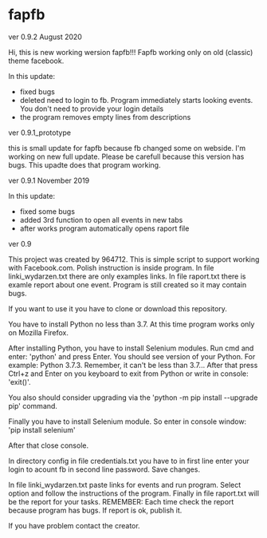 # fapfb
ver 0.9.2 August 2020

Hi,
this is new working wersion fapfb!!!
Fapfb working only on old (classic) theme facebook.

In this update:
- fixed bugs
- deleted need to login to fb. Program immediately starts looking events. You don't need to provide your login details
- the program removes empty lines from descriptions 



ver 0.9.1_prototype

this is small update for fapfb because fb changed some on webside. I'm working on new full update.
Please be carefull because this version has bugs.
This upadte does that program working.


ver 0.9.1 November 2019

In this update:
- fixed some bugs
- added 3rd function to open all events in new tabs
- after works program automatically opens raport file


ver 0.9

This project was created by 964712. This is simple script to support working with Facebook.com. Polish instruction is inside program. In file linki_wydarzen.txt there are only examples links. In file raport.txt there is examle report about one event. Program is still created so it may contain bugs. 

If you want to use it you have to clone or download this repository.

You have to install Python no less than 3.7.
At this time program works only on Mozilla Firefox.

After installing Python, you have to install Selenium modules. Run cmd and enter: 'python' and press Enter. You should see version of your Python. For example: Python 3.7.3. Remember, it can't be less than 3.7... After that press Ctrl+z and Enter on you keyboard to exit from Python or write in console: 'exit()'.

You also should consider upgrading via the 'python -m pip install --upgrade pip' command.

Finally you have to install Selenium module. So enter in console window: 'pip install selenium'

After that close console.

In directory config in file credentials.txt you have to in first line enter your login to acount fb in second line password. Save changes.

In file linki_wydarzen.txt paste links for events and run program. Select option and follow the instructions of the program. Finally in file raport.txt will be the report for your tasks. 
REMEMBER: Each time check the report because program has bugs. If report is ok, publish it.

If you have problem contact the creator.
